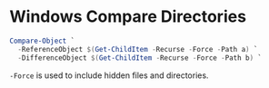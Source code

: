 # Windows Compare Directories

```powershell
Compare-Object `
  -ReferenceObject $(Get-ChildItem -Recurse -Force -Path a) `
  -DifferenceObject $(Get-ChildItem -Recurse -Force -Path b) `
```

`-Force` is used to include hidden files and directories.
